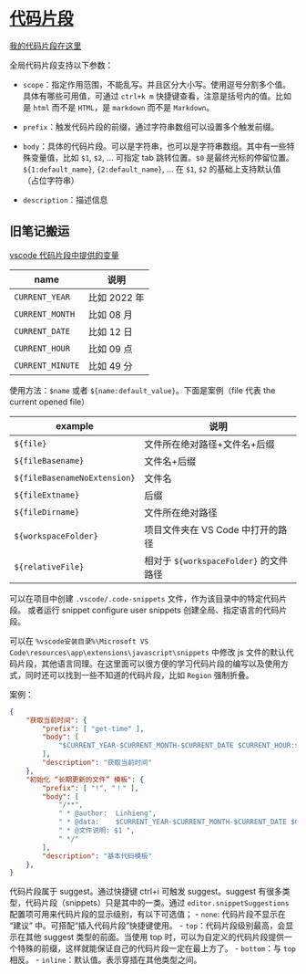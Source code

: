 # [代码片段](https://code.visualstudio.com/docs/editor/userdefinedsnippets)

[我的代码片段在这里](../backup/%E6%88%91%E7%9A%84%E4%BB%A3%E7%A0%81%E7%89%87%E6%AE%B5.code-snippets)

全局代码片段支持以下参数：

- `scope`：指定作用范围，不能乱写。并且区分大小写。使用逗号分割多个值。具体有哪些可用值，可通过 `ctrl+k m` 快捷键查看，注意是括号内的值。比如是 `html` 而不是 `HTML`，是 `markdown` 而不是 `Markdown`。

- `prefix`：触发代码片段的前缀，通过字符串数组可以设置多个触发前缀。

- `body`：具体的代码片段。可以是字符串，也可以是字符串数组。其中有一些特殊变量值，比如 `$1`, `$2`, ... 可指定 tab 跳转位置。`$0` 是最终光标的停留位置。`${1:default_name}`, `{2:default_name}`, ... 在 `$1`, `$2` 的基础上支持默认值（占位字符串）

- `description`：描述信息

## 旧笔记搬运

[vscode 代码片段中提供的变量](https://code.visualstudio.com/docs/editor/userdefinedsnippets#_variables)

name             | 说明
-----------------|----------
`CURRENT_YEAR`   | 比如 2022 年
`CURRENT_MONTH`  | 比如 08 月
`CURRENT_DATE`   | 比如 12 日
`CURRENT_HOUR`   | 比如 09 点
`CURRENT_MINUTE` | 比如 49 分

使用方法：`$name` 或者 `${name:default_value}`。下面是案例（file 代表 the current opened file）

example                      | 说明
-----------------------------|-------------------------------
`${file}`                    | 文件所在绝对路径+文件名+后缀
`${fileBasename}`            | 文件名+后缀
`${fileBasenameNoExtension}` | 文件名
`${fileExtname}`             | 后缀
`${fileDirname}`             | 文件所在绝对路径
`${workspaceFolder}`         | 项目文件夹在 VS Code 中打开的路径
`${relativeFile}`            | 相对于 `${workspaceFolder}` 的文件路径

可以在项目中创建 `.vscode/.code-snippets` 文件，作为该目录中的特定代码片段。
或者运行 snippet configure user snippets 创建全局、指定语言的代码片段。

可以在 `%vscode安装目录%\Microsoft VS Code\resources\app\extensions\javascript\snippets` 中修改 js 文件的默认代码片段，其他语言同理。在这里面可以很方便的学习代码片段的编写以及使用方式，同时还可以找到一些不知道的代码片段，比如 `Region` 强制折叠。

案例：

```json
{
    "获取当前时间": {
        "prefix": [ "get-time" ],
        "body": [
            "$CURRENT_YEAR-$CURRENT_MONTH-$CURRENT_DATE $CURRENT_HOUR:$CURRENT_MINUTE",
        ],
        "description": "获取当前时间"
    },
    "初始化 “长期更新的文件” 模板": {
        "prefix": [ "!", "！" ],
        "body": [
            "/**",
            " * @author:  Linhieng",
            " * @data:    $CURRENT_YEAR-$CURRENT_MONTH-$CURRENT_DATE $CURRENT_HOUR:$CURRENT_MINUTE",
            " * @文件说明: $1 ",
            " */"
        ],
        "description": "基本代码模板"
    },
}
```

代码片段属于 suggest。通过快捷键 ctrl+i 可触发 suggest。suggest 有很多类型，代码片段（snippets）只是其中的一类。通过 `editor.snippetSuggestions` 配置项可用来代码片段的显示级别，有以下可选值；
    - `none`: 代码片段不显示在 “建议” 中。可搭配“插入代码片段”快捷键使用。
    - `top`：代码片段级别最高，会显示在其他 suggest 类型的前面。当使用 top 时，可以为自定义的代码片段提供一个特殊的前缀，这样就能保证自己的代码片段一定在最上方了。
    - `bottom`：与 `top` 相反。
    - `inline`：默认值。表示穿插在其他类型之间。
